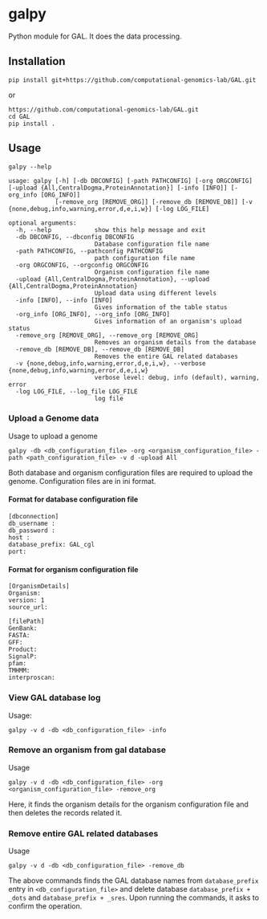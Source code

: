 # galpy
Python module for GAL. It does the data processing.
 
## Installation

```commandline
pip install git+https://github.com/computational-genomics-lab/GAL.git
```
or
```batch
https://github.com/computational-genomics-lab/GAL.git
cd GAL
pip install .
```

## Usage
```batch
galpy --help

```

```batch
usage: galpy [-h] [-db DBCONFIG] [-path PATHCONFIG] [-org ORGCONFIG] [-upload {All,CentralDogma,ProteinAnnotation}] [-info [INFO]] [-org_info [ORG_INFO]]
             [-remove_org [REMOVE_ORG]] [-remove_db [REMOVE_DB]] [-v {none,debug,info,warning,error,d,e,i,w}] [-log LOG_FILE]

optional arguments:
  -h, --help            show this help message and exit
  -db DBCONFIG, --dbconfig DBCONFIG
                        Database configuration file name
  -path PATHCONFIG, --pathconfig PATHCONFIG
                        path configuration file name
  -org ORGCONFIG, --orgconfig ORGCONFIG
                        Organism configuration file name
  -upload {All,CentralDogma,ProteinAnnotation}, --upload {All,CentralDogma,ProteinAnnotation}
                        Upload data using different levels
  -info [INFO], --info [INFO]
                        Gives information of the table status
  -org_info [ORG_INFO], --org_info [ORG_INFO]
                        Gives information of an organism's upload status
  -remove_org [REMOVE_ORG], --remove_org [REMOVE_ORG]
                        Removes an organism details from the database
  -remove_db [REMOVE_DB], --remove_db [REMOVE_DB]
                        Removes the entire GAL related databases
  -v {none,debug,info,warning,error,d,e,i,w}, --verbose {none,debug,info,warning,error,d,e,i,w}
                        verbose level: debug, info (default), warning, error
  -log LOG_FILE, --log_file LOG_FILE
                        log file

```

### Upload a Genome data
Usage to upload a genome
```commandline
galpy -db <db_configuration_file> -org <organism_configuration_file> -path <path_configuration_file> -v d -upload All
```
Both database and organism configuration files are required to upload the genome. Configuration files are in ini format. 

#### Format for database configuration file

```commandline
[dbconnection]
db_username : 
db_password :
host : 
database_prefix: GAL_cgl
port:
```
#### Format for organism configuration file

```commandline
[OrganismDetails]
Organism:
version: 1
source_url:

[filePath]
GenBank:
FASTA:
GFF:
Product:
SignalP:
pfam:
TMHMM:
interproscan:
```

### View GAL database log
Usage:
```commandline
galpy -v d -db <db_configuration_file> -info
```

### Remove an organism from gal database
Usage
```commandline
galpy -v d -db <db_configuration_file> -org <organism_configuration_file> -remove_org
```
Here, it finds the organism details for the organism configuration file and then deletes the records related it.

### Remove entire GAL related databases
Usage
```commandline
galpy -v d -db <db_configuration_file> -remove_db
```
The above commands finds the GAL database names from `database_prefix` entry in `<db_configuration_file>` and delete database `database_prefix + _dots` and `database_prefix + _sres`.
Upon running the commands, it asks to confirm the operation. 
